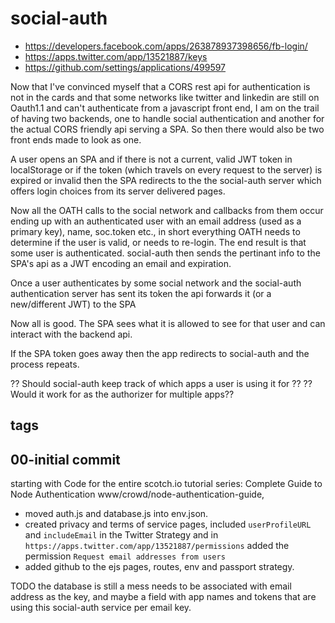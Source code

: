 # social-auth

- https://developers.facebook.com/apps/263878937398656/fb-login/
- https://apps.twitter.com/app/13521887/keys
- https://github.com/settings/applications/499597

Now that I've convinced myself that a CORS rest api for authentication is not in the cards and that some networks like twitter and linkedin are still on Oauth1.1 and can't authenticate from a javascript front end, I am on the trail of having two backends, one to handle social authentication and another for the actual CORS friendly api serving a SPA. So then there would also be two front ends made to look as one. 

A user opens an SPA and if there is not a current, valid JWT token in localStorage or if the token (which travels on every request to the server) is expired or invalid then the SPA redirects to the the social-auth server which offers login choices from its server delivered pages. 

Now all the OATH calls to the social network and callbacks from them occur ending up with an authenticated user with an email address (used as a primary key), name, soc.token etc., in short everything OATH needs to determine if the user is valid, or needs to re-login. The end result is that some user is authenticated. social-auth then sends the pertinant info to the SPA's api as a JWT encoding an email and expiration.  

Once a user authenticates by some social network and the social-auth authentication server has sent its token the api forwards it (or a new/different JWT) to the SPA

Now all is good. The SPA sees what it is allowed to see for that user and can interact with the backend api.

If the SPA token goes away then the app redirects to social-auth and the process repeats.

?? Should social-auth keep track of which apps a user is using it for ??
?? Would it work for as the authorizer for multiple apps??

## tags
## 00-initial commit
starting with Code for the entire scotch.io tutorial series: Complete Guide to Node Authentication  www/crowd/node-authentication-guide, 

- moved auth.js and database.js into env.json.
- created privacy and terms of service pages, included `userProfileURL` and `includeEmail` in the Twitter Strategy and in `https://apps.twitter.com/app/13521887/permissions` added the permission `Request email addresses from users`
- added github to the ejs pages, routes, env and passport strategy.

TODO
the database is still a mess needs to be associated with email address as the key, and maybe a field with app names and tokens that are using this social-auth service per email key.
